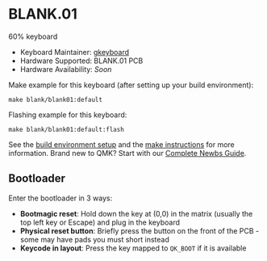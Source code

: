 # BLANK.01


60% keyboard

* Keyboard Maintainer: [gkeyboard](https://github.com/gkeyboard)
* Hardware Supported: BLANK.01 PCB
* Hardware Availability: *Soon*

Make example for this keyboard (after setting up your build environment):

    make blank/blank01:default

Flashing example for this keyboard:

    make blank/blank01:default:flash

See the [build environment setup](https://docs.qmk.fm/#/getting_started_build_tools) and the [make instructions](https://docs.qmk.fm/#/getting_started_make_guide) for more information. Brand new to QMK? Start with our [Complete Newbs Guide](https://docs.qmk.fm/#/newbs).

## Bootloader

Enter the bootloader in 3 ways:

* **Bootmagic reset**: Hold down the key at (0,0) in the matrix (usually the top left key or Escape) and plug in the keyboard
* **Physical reset button**: Briefly press the button on the front of the PCB - some may have pads you must short instead
* **Keycode in layout**: Press the key mapped to `QK_BOOT` if it is available
